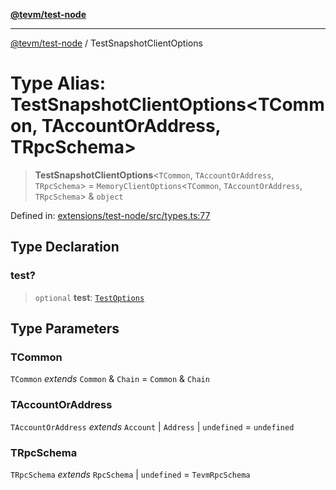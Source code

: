 [**@tevm/test-node**](../README.md)

***

[@tevm/test-node](../globals.md) / TestSnapshotClientOptions

# Type Alias: TestSnapshotClientOptions\<TCommon, TAccountOrAddress, TRpcSchema\>

> **TestSnapshotClientOptions**\<`TCommon`, `TAccountOrAddress`, `TRpcSchema`\> = `MemoryClientOptions`\<`TCommon`, `TAccountOrAddress`, `TRpcSchema`\> & `object`

Defined in: [extensions/test-node/src/types.ts:77](https://github.com/evmts/tevm-monorepo/blob/main/extensions/test-node/src/types.ts#L77)

## Type Declaration

### test?

> `optional` **test**: [`TestOptions`](TestOptions.md)

## Type Parameters

### TCommon

`TCommon` *extends* `Common` & `Chain` = `Common` & `Chain`

### TAccountOrAddress

`TAccountOrAddress` *extends* `Account` \| `Address` \| `undefined` = `undefined`

### TRpcSchema

`TRpcSchema` *extends* `RpcSchema` \| `undefined` = `TevmRpcSchema`
